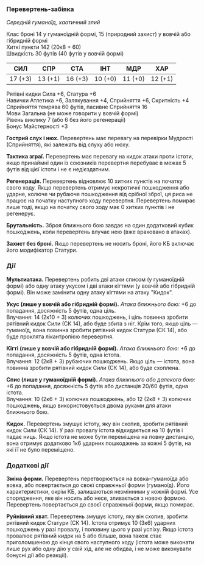 ### Перевертень-забіяка

_Середній гуманоїд, хаотичний злий_

Клас броні 14 у гуманоїдній формі, 15 (природний захист) у вовчій або гібридній формі  
Хиткі пункти 142 (20к8 + 60)  
Швидкість 30 футів (40 футів у вовчій формі)

|**СИЛ**|**СПР**|**СТА**|**ІНТ**|**МДР**|**ХАР**|
|---|---|---|---|---|---|
|17 (+3)|13 (+1)|16 (+3)|10 (+0)|11 (+0)|12 (+1)|

Рятівні кидки Сила +6, Статура +6  
Навички Атлетика +6, Залякування +4, Сприйняття +6, Скритність +4  
Сприйняття темрява 60 футів, пасивне Сприйняття 16  
Мови Загальна (не може говорити у вовчій формі)  
Рівень виклику 7 (або 6 без його регенерації)  
Бонус Майстерності +3

**Гострий слух і нюх.** Перевертень має перевагу на перевірки Мудрості (Сприйняття), які залежать від слуху або нюху.

**Тактика зграї.** Перевертень має перевагу на кидок атаки проти істоти, якщо принаймні один із союзників перевертня перебуває в межах 5 футів від цієї істоти і не є недієздатним.

**Регенерація.** Перевертень відновлює 10 хитких пунктів на початку свого ходу. Якщо перевертень отримує некротичні пошкодження або ударне, колюче чи рубаюче пошкодження від срібної зброї, ця риса не працює на початку наступного ходу перевертня. Перевертень помирає лише тоді, якщо на початку свого ходу має 0 хитких пунктів і не регенерує.

**Брутальність.** Зброя ближнього бою завдає на один додатковий кубик пошкоджень, коли перевертень влучає нею (вже враховано в атаках).

**Захист без броні.** Якщо перевертень не носить броні, його КБ включає його модифікатор Статури.

### Дії

**Мультиатака.** Перевертень робить дві атаки списом (у гуманоїдній формі) або одну атаку укусом і дві атаки кігтями (у вовчій або гібридній формі). Він може замінити одну атаку кігтями на атаку "Кидок".

**Укус (лише у вовчій або гібридній формі).** _Атака ближнього бою:_ +6 до попадання, досяжність 5 футів, одна ціль.  
Влучання: 14 (2к10 + 3) колючих пошкоджень, і ціль повинна зробити рятівний кидок Сили (СК 14), або буде збита з ніг. Крім того, якщо ціль — гуманоїд, вона повинна зробити рятівний кидок Статури (СК 14), або буде проклята лікантропією перевертня.

**Кігті (лише у вовчій або гібридній формі).** _Атака ближнього бою:_ +6 до попадання, досяжність 5 футів, одна істота.  
Влучання: 12 (2к8 + 3) рубаючих пошкоджень. Якщо ціль — істота, вона повинна зробити рятівний кидок Сили (СК 14), або буде схоплена.

**Спис (лише у гуманоїдній формі).** _Атака ближнього або далекого бою:_ +6 до попадання, досяжність 5 футів або дистанція 20/60 футів, одна істота.  
Влучання: 10 (2к6 + 3) колючих пошкоджень, або 12 (2к8 + 3) колючих пошкоджень, якщо використовується двома руками для атаки ближнього бою.

**Кидок.** Перевертень змушує істоту, яку він схопив, зробити рятівний кидок Сили (СК 14). У разі провалу істота відкидається на 10 футів і падає ниць. Якщо істота не може бути переміщена на повну дистанцію, вона отримує додатково 1к6 ударних пошкоджень за кожні 5 футів, на які її не було переміщено.

### Додаткові дії

**Зміна форми.** Перевертень перетворюється на вовка-гуманоїда або вовка, або повертається до своєї справжньої форми (гуманоїд). Його характеристики, окрім КБ, залишаються незмінними у кожній формі. Усе спорядження, яке він носить або несе, зливається з новою формою. Перевертень повертається до своєї справжньої форми, якщо помирає.

**Руйнівний хват.** Перевертень змушує істоту, яку він схопив, зробити рятівний кидок Статури (СК 14). Істота отримує 10 (3к6) ударних пошкоджень у разі провалу, і половину цього у разі успіху. Якщо істота провалює рятівний кидок на 5 або більше, вона також стає приголомшеною до кінця свого наступного ходу (істота може виконати лише рух або одну дію у свій хід, але не обидва, і не може виконувати бонусні дії або реакції).